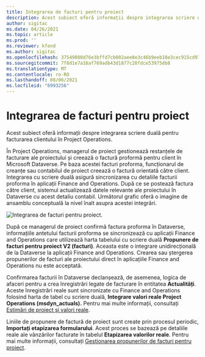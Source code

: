 ```yaml
---
title: Integrarea de facturi pentru proiect
description: Acest subiect oferă informații despre integrarea scriere duală pentru facturarea clientului în Project Operations.
author: sigitac
ms.date: 04/26/2021
ms.topic: article
ms.prod: ''
ms.reviewer: kfend
ms.author: sigitac
ms.openlocfilehash: 37549080d76e3bffd7cb002aee8e3c46b9eeb18e3cec915cd971881b69747534
ms.sourcegitcommit: 7f8d1e7a16af769adb43d1877c28fdce53975db8
ms.translationtype: MT
ms.contentlocale: ro-RO
ms.lasthandoff: 08/06/2021
ms.locfileid: "6993256"
---
```

# <a name="project-invoice-integration"></a>Integrarea de facturi pentru proiect

Acest subiect oferă informații despre integrarea scriere duală pentru facturarea clientului în Project Operations.

În Project Operations, managerul de proiect gestionează restanțele de facturare ale proiectului și creează o factură proformă pentru client în Microsoft Dataverse. Pe baza acestei facturi proforma, funcționarul de creanțe sau contabilul de proiect creează o factură orientată către client. Integrarea cu scriere duală asigură sincronizarea cu detaliile facturii proforma în aplicații Finance and Operations. După ce se postează factura către client, sistemul actualizează datele relevante ale proiectului în Dataverse cu acest detaliu contabil. Următorul grafic oferă o imagine de ansamblu conceptuală la nivel înalt asupra acestei integrări.

   ![Integrarea de facturi pentru proiect.](./media/DW5Invoicing.png)

După ce managerul de proiect confirmă factura proforma în Dataverse, informațiile antetului facturii proforma se sincronizează cu aplicații Finance and Operations care utilizează harta tabelului cu scriere duală **Propunere de facturi pentru proiect V2 (facturi)**. Aceasta este o integrare unidirecțională de la Dataverse la aplicații Finance and Operations. Crearea sau ștergerea propunerilor de facturi ale proiectului direct în aplicațiile Finance and Operations nu este acceptată.

Confirmarea facturii în Dataverse declanșează, de asemenea, logica de afaceri pentru a crea înregistrări legate de facturare în entitatea **Actualități**. Aceste înregistrări reale sunt sincronizate cu Finance and Operations folosind harta de tabel cu scriere duală, **Integrare valori reale Project Operations (msdyn\_actuals).** Pentru mai multe informații, consultați [Estimări de proiect și valori reale](resource-dual-write-estimates-actuals.md). 

Liniile de propunere de factură de proiect sunt create prin procesul periodic, **Importați etapizarea formularului**. Acest proces se bazează pe detaliile reale ale vânzărilor facturate în tabelul **Etapizarea valorilor reale**. Pentru mai multe informații, consultați [Gestionarea propunerilor de facturi pentru proiect](../invoicing/format-update-project-invoice-proposals.md#create-project-invoice-proposals). 
